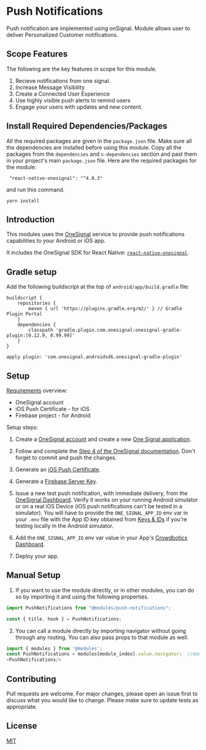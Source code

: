 # Push Notifications
Push notification are implemented using onSignal. Module allows user to deliver Personalized Customer notifications.

## Scope Features 
The following are the key features in scope for this module.
1. Recieve notifications from one signal.
2. Increase Message Visibility
3. Create a Connected User Experience
4. Use highly visible push alerts to remind users
5. Engage your users with updates and new content.

## Install Required Dependencies/Packages
All the required packages are given in the `package.json` file. Make sure all the dependencies are installed before using this module. Copy all the packages from the `dependencies` and `x-dependencies` section and past them in your project's main `package.json` file.
Here are the required packages for the module:
```
 "react-native-onesignal": "^4.0.3"
```
and run this command.
  ```
  yarn install
  ```
## Introduction

This modules uses the [OneSignal](https://onesignal.com) service to provide push notifications capabilities to your Android or iOS app.

It includes the OneSignal SDK for React Native: [`react-native-onesignal`](https://www.npmjs.com/package/react-native-onesignal).

## Gradle setup

Add the following buildscript at the top of `android/app/build.gradle` file:

```
buildscript {
    repositories {
        maven { url 'https://plugins.gradle.org/m2/' } // Gradle Plugin Portal
    }
    dependencies {
        classpath 'gradle.plugin.com.onesignal:onesignal-gradle-plugin:[0.12.9, 0.99.99]'
    }
}

apply plugin: 'com.onesignal.androidsdk.onesignal-gradle-plugin'
```

## Setup

[Requirements](https://documentation.onesignal.com/docs/react-native-sdk-setup#step-1---requirements) overview:

- OneSignal account
- iOS Push Certificate - for iOS
- Firebase project - for Android

Setup steps:

1. Create a [OneSignal account](https://onesignal.com) and create a new [One Signal application](https://app.onesignal.com/apps/new).

2. Follow and complete the [Step 4 of the OneSignal documentation](https://documentation.onesignal.com/docs/react-native-sdk-setup#step-4---install-for-ios-using-cocoapods-for-ios-apps). Don't forget to commit and push the changes.

3. Generate an [iOS Push Certificate](https://documentation.onesignal.com/docs/generate-an-ios-push-certificate).

4. Generate a [Firebase Server Key](https://documentation.onesignal.com/docs/generate-a-google-server-api-key).

5. Issue a new test push notification, with immediate delivery, from the [OneSignal Dashboard](https://app.onesignal.com/apps/). Verify it works on your running Android simulator or on a real iOS Device (iOS push notifications can't be tested in a simulator). You will have to provide the `ONE_SIGNAL_APP_ID` env var in your `.env` file with the App ID key obtained from [Keys & IDs](https://documentation.onesignal.com/docs/accounts-and-keys#section-app-id) if you're testing locally in the Android simulator.

6. Add the `ONE_SIGNAL_APP_ID` env var value in your App's [Crowdbotics Dashboard](https://app.crowdbotics.com/dashboard/).

7. Deploy your app.

## Manual Setup

1. If you want to use the module directly, or in other modules, you can do so by importing it and using the following properties.

```javascript
import PushNotifications from "@modules/push-notifications";

const { title, hook } = PushNotifications;
```
2. You can call a module directly by importing navigator without going through any routing. You can also pass props to that module as well.
```javascript
import { modules } from '@modules';
const PushNotifications = modules[module_index].value.navigator;  //module_index : position of the module in modules folder
<PushNotifications/>
```
## Contributing

Pull requests are welcome. For major changes, please open an issue first to discuss what you would like to change.
Please make sure to update tests as appropriate.

## License

[MIT](https://choosealicense.com/licenses/mit/)
